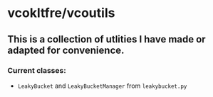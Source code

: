 # vcokltfre/vcoutils

## This is a collection of utlities I have made or adapted for convenience.

### Current classes:

- `LeakyBucket` and `LeakyBucketManager` from `leakybucket.py`